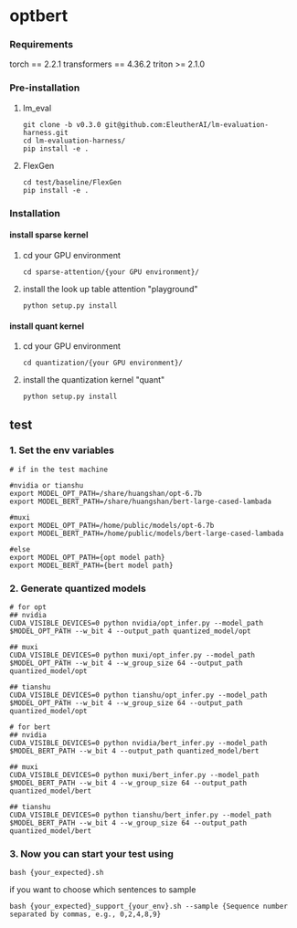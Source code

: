 # optbert

### Requirements
torch == 2.2.1
transformers == 4.36.2
triton >= 2.1.0
### Pre-installation
1. lm_eval
    ```
    git clone -b v0.3.0 git@github.com:EleutherAI/lm-evaluation-harness.git
    cd lm-evaluation-harness/
    pip install -e .
    ```
2. FlexGen
    ```
    cd test/baseline/FlexGen
    pip install -e .
    ```
### Installation
#### install sparse kernel
1.  cd your GPU environment
    ```
    cd sparse-attention/{your GPU environment}/
    ```
2.  install the look up table attention "playground"
    ```
    python setup.py install
    ```
#### install quant kernel
1.  cd your GPU environment
    ```
    cd quantization/{your GPU environment}/
    ```
2.  install the quantization kernel "quant"
    ```
    python setup.py install
    ```

## test
<!-- ### 1. First check `test` folder has 

    bert model: `bert_model/bert-large-cased-lambada`

    lut mask: `masks/` -->

### 1. Set the env variables
```
# if in the test machine

#nvidia or tianshu
export MODEL_OPT_PATH=/share/huangshan/opt-6.7b
export MODEL_BERT_PATH=/share/huangshan/bert-large-cased-lambada

#muxi
export MODEL_OPT_PATH=/home/public/models/opt-6.7b
export MODEL_BERT_PATH=/home/public/models/bert-large-cased-lambada

#else
export MODEL_OPT_PATH={opt model path}
export MODEL_BERT_PATH={bert model path}
```
### 2. Generate quantized models

```
# for opt
## nvidia
CUDA_VISIBLE_DEVICES=0 python nvidia/opt_infer.py --model_path $MODEL_OPT_PATH --w_bit 4 --output_path quantized_model/opt

## muxi
CUDA_VISIBLE_DEVICES=0 python muxi/opt_infer.py --model_path $MODEL_OPT_PATH --w_bit 4 --w_group_size 64 --output_path quantized_model/opt

## tianshu
CUDA_VISIBLE_DEVICES=0 python tianshu/opt_infer.py --model_path $MODEL_OPT_PATH --w_bit 4 --w_group_size 64 --output_path quantized_model/opt
```

```
# for bert
## nvidia
CUDA_VISIBLE_DEVICES=0 python nvidia/bert_infer.py --model_path $MODEL_BERT_PATH --w_bit 4 --output_path quantized_model/bert

## muxi
CUDA_VISIBLE_DEVICES=0 python muxi/bert_infer.py --model_path $MODEL_BERT_PATH --w_bit 4 --w_group_size 64 --output_path quantized_model/bert

## tianshu
CUDA_VISIBLE_DEVICES=0 python tianshu/bert_infer.py --model_path $MODEL_BERT_PATH --w_bit 4 --w_group_size 64 --output_path quantized_model/bert
```
### 3. Now you can start your test using 
```
bash {your_expected}.sh 
```
if you want to choose which sentences to sample
```
bash {your_expected}_support_{your_env}.sh --sample {Sequence number separated by commas, e.g., 0,2,4,8,9} 
```

